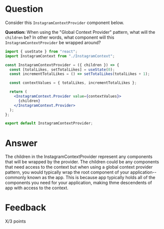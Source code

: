# Question

Consider this `InstagramContextProvider` component below.

**Question:** When using the "Global Context Provider" pattern, what will the `children` be? In other words, what component will this `InstagramContextProvider` be wrapped around?

```jsx
import { useState } from "react";
import InstagramContext from "./InstagramContext";

const InstagramContextProvider = ({ children }) => {
  const [totalLikes, setTotalLikes] = useState(0);
  const incrementTotalLikes = () => setTotalLikes(totalLikes + 1);

  const contextValues = { totalLikes, incrementTotalLikes };

  return (
    <InstagramContext.Provider value={contextValues}>
      {children}
    </InstagramContext.Provider>
  );
};

export default InstagramContextProvider;
```


# Answer
The children in the InstagramContextProvider represent any components that will be wrapped by the provider. The children could be any components that need access to the context but when using a global context provider pattern, you would typically wrap the root component of your application--commonly known as the app. This is because app typically holds all of the components you need for your application, making thme descendents of app with access to the context.

# Feedback

X/3 points
